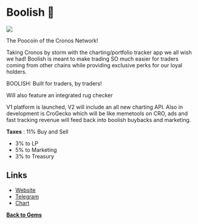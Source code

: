 # Boolish 🐂

[![](https://files.catbox.moe/h5x6y5.jpg)](https://files.catbox.moe/zqhc9m.mp4) 

The Poocoin of the Cronos Network! 

Taking Cronos by storm with the charting/portfolio tracker app we all wish we had! Boolish is meant to make trading SO much easier for traders coming from other chains while providing exclusive perks for our loyal holders. 

BOOLISH: Built for traders, by traders!

Will also feature an integrated rug checker

V1 platform is launched, V2 will include an all new charting API. Also in development is CroGecko which will be like memetools on CRO, ads and fast tracking revenue will feed back into boolish buybacks and marketing.

**Taxes** : 
11% Buy and Sell

- 3% to LP
- 5% to Marketing
- 3% to Treasury

## Links

- [Website](https://www.boolish.net)
- [Telegram](https://t.me/boolishcro)
- [Chart](https://boolish.app/#/main/chart?contract=0x5ad4e677be4faa83587ba823add893b9701beb4a)


[**Back to Gems** ](../)